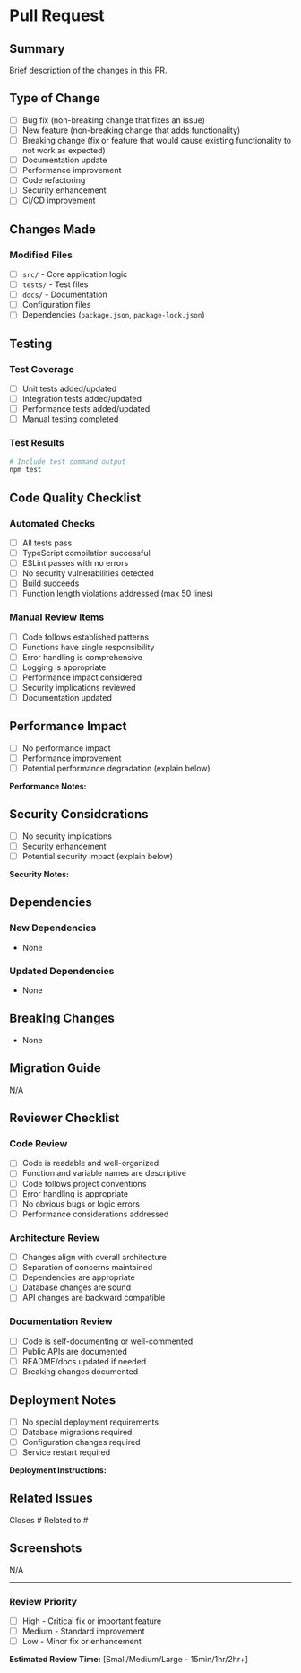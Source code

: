 # Pull Request

## Summary
Brief description of the changes in this PR.

## Type of Change
- [ ] Bug fix (non-breaking change that fixes an issue)
- [ ] New feature (non-breaking change that adds functionality)
- [ ] Breaking change (fix or feature that would cause existing functionality to not work as expected)
- [ ] Documentation update
- [ ] Performance improvement
- [ ] Code refactoring
- [ ] Security enhancement
- [ ] CI/CD improvement

## Changes Made
<!-- Provide detailed description of changes -->

### Modified Files
- [ ] `src/` - Core application logic
- [ ] `tests/` - Test files
- [ ] `docs/` - Documentation
- [ ] Configuration files
- [ ] Dependencies (`package.json`, `package-lock.json`)

## Testing
<!-- Describe testing performed -->

### Test Coverage
- [ ] Unit tests added/updated
- [ ] Integration tests added/updated
- [ ] Performance tests added/updated
- [ ] Manual testing completed

### Test Results
```bash
# Include test command output
npm test
```

## Code Quality Checklist
<!-- Automated checks and manual review items -->

### Automated Checks
- [ ] All tests pass
- [ ] TypeScript compilation successful
- [ ] ESLint passes with no errors
- [ ] No security vulnerabilities detected
- [ ] Build succeeds
- [ ] Function length violations addressed (max 50 lines)

### Manual Review Items
- [ ] Code follows established patterns
- [ ] Functions have single responsibility
- [ ] Error handling is comprehensive
- [ ] Logging is appropriate
- [ ] Performance impact considered
- [ ] Security implications reviewed
- [ ] Documentation updated

## Performance Impact
<!-- Describe any performance implications -->

- [ ] No performance impact
- [ ] Performance improvement
- [ ] Potential performance degradation (explain below)

**Performance Notes:**
<!-- Add details if performance is affected -->

## Security Considerations
<!-- Describe security implications -->

- [ ] No security implications
- [ ] Security enhancement
- [ ] Potential security impact (explain below)

**Security Notes:**
<!-- Add details if security is affected -->

## Dependencies
<!-- List any new dependencies or version changes -->

### New Dependencies
- None

### Updated Dependencies
- None

## Breaking Changes
<!-- List any breaking changes -->

- None

## Migration Guide
<!-- If breaking changes exist, provide migration steps -->

N/A

## Reviewer Checklist
<!-- For reviewers to complete -->

### Code Review
- [ ] Code is readable and well-organized
- [ ] Function and variable names are descriptive
- [ ] Code follows project conventions
- [ ] Error handling is appropriate
- [ ] No obvious bugs or logic errors
- [ ] Performance considerations addressed

### Architecture Review
- [ ] Changes align with overall architecture
- [ ] Separation of concerns maintained
- [ ] Dependencies are appropriate
- [ ] Database changes are sound
- [ ] API changes are backward compatible

### Documentation Review
- [ ] Code is self-documenting or well-commented
- [ ] Public APIs are documented
- [ ] README/docs updated if needed
- [ ] Breaking changes documented

## Deployment Notes
<!-- Special considerations for deployment -->

- [ ] No special deployment requirements
- [ ] Database migrations required
- [ ] Configuration changes required
- [ ] Service restart required

**Deployment Instructions:**
<!-- Add specific instructions if needed -->

## Related Issues
<!-- Link to related issues -->

Closes #
Related to #

## Screenshots
<!-- Add screenshots for UI changes -->

N/A

---

### Review Priority
- [ ] High - Critical fix or important feature
- [ ] Medium - Standard improvement
- [ ] Low - Minor fix or enhancement

**Estimated Review Time:** [Small/Medium/Large - 15min/1hr/2hr+]